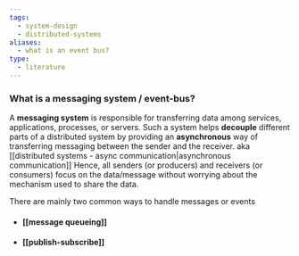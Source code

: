 ```yaml
---
tags:
  - system-design
  - distributed-systems
aliases:
  - what is an event bus?
type:
  - literature
---
```

### What is a messaging system / event-bus?
A **messaging system** is responsible for transferring data among services, applications, processes, or servers. Such a system helps **decouple** different parts of a distributed system by providing an **asynchronous** way of transferring messaging between the sender and the receiver. aka [[distributed systems - async communication|asynchronous communication]] Hence, all senders (or producers) and receivers (or consumers) focus on the data/message without worrying about the mechanism used to share the data.

There are mainly two common ways to handle messages or events
- #### [[message queueing]]
- #### [[publish-subscribe]]



